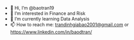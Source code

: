 - 👋 Hi, I’m @baotran19
- 👀 I’m interested in Finance and Risk
- 🌱 I’m currently learning Data Analysis
- 📫 How to reach me: trandinhgiabao2001@gmail.com or https://www.linkedin.com/in/baodtran/
<!--- 💞️ I’m looking to collaborate on ...--->
<!---
baotran19/baotran19 is a ✨ special ✨ repository because its `README.md` (this file) appears on your GitHub profile.
You can click the Preview link to take a look at your changes.
--->
